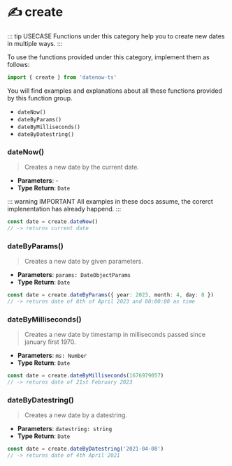 # ✍️ create

::: tip USECASE
Functions under this category help you to create new dates in multiple ways.
:::

To use the functions provided under this category, implement them as follows:

```typescript
import { create } from 'datenow-ts'
```

You will find examples and explanations about all these functions provided
by this function group.

- ``dateNow()``
- ``dateByParams()``
- ``dateByMilliseconds()``
- ``dateByDatestring()``

### dateNow()
> Creates a new date by the current date. 

- **Parameters**: -
- **Type Return**: ``Date``

::: warning IMPORTANT
All examples in these docs assume, the corerct implenentation has already happend.
:::

```typescript
const date = create.dateNow()
// -> returns current date
```

### dateByParams()
> Creates a new date by given parameters.

- **Parameters**: `params: DateObjectParams`
- **Type Return**: ``Date``

```typescript
const date = create.dateByParams({ year: 2023, month: 4, day: 8 })
// -> returns date of 8th of April 2023 and 00:00:00 as time
```

### dateByMilliseconds()
> Creates a new date by timestamp in milliseconds passed since january first 1970.

- **Parameters**: `ms: Number`
- **Type Return**: ``Date``

```typescript
const date = create.dateByMilliseconds(1676979057)
// -> returns date of 21st February 2023
```

### dateByDatestring()
> Creates a new date by a datestring.

- **Parameters**: `datestring: string`
- **Type Return**: ``Date``

```typescript
const date = create.dateByDatestring('2021-04-08')
// -> returns date of 4th April 2021
```
